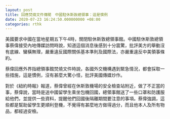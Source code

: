 ```yaml
---
layout: post
title: 回應焚燒文件傳聞　中國駐休斯敦總領事：這是慣例
date: 2020-07-23 16:24:50.000000000 +08:00
categories: rthk
---
```


美國要求中國在當地星期五下午4時，關閉駐休斯敦總領事館。中國駐休斯敦總領事蔡偉接受內地傳媒訪問時說，知道這個消息後感到十分震驚，批評美方的舉動沒有底線、蠻橫無理，嚴重違反國際關係基本準則及國際法，亦嚴重違反中美領事條約。

蔡偉回應外界指總領事館焚燒文件時說，各國外交機構遇到緊急情況，都會採取一些措施，這是慣例，沒有甚麼大驚小怪，批評美國傳媒炒作。

對於《紐約時報》報道，蔡偉曾經在休斯敦機場的安全檢查站附近，做了不正當的事，蔡偉說，當時是送中國留學生乘坐包機回國，總領事館送了一些口罩和防護服給他們，並提供一些資料，提醒他們回國後隔離期間要注意的事項。蔡偉強調，這些都是幫助留學生更順利登機，不覺得有甚麼地方做得過分，而且他本人及所有物品，都經過安檢。
